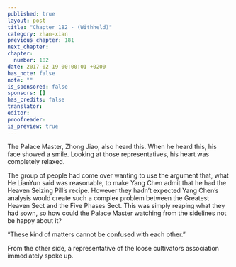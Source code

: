 ```yaml
---
published: true
layout: post
title: "Chapter 182 - (Withheld)"
category: zhan-xian
previous_chapter: 181
next_chapter:
chapter:
  number: 182
date: 2017-02-19 00:00:01 +0200
has_note: false
note: ""
is_sponsored: false
sponsors: []
has_credits: false
translator:
editor:
proofreader:
is_preview: true
---
```

The Palace Master, Zhong Jiao, also heard this. When he heard this, his face showed a smile. Looking at those representatives, his heart was completely relaxed.

The group of people had come over wanting to use the argument that, what He LianYun said was reasonable, to make Yang Chen admit that he had the Heaven Seizing Pill’s recipe. However they hadn’t expected Yang Chen’s analysis would create such a complex problem between the Greatest Heaven Sect and the Five Phases Sect. This was simply reaping what they had sown, so how could the Palace Master watching from the sidelines not be happy about it?

“These kind of matters cannot be confused with each other.”

From the other side, a representative of the loose cultivators association immediately spoke up.

